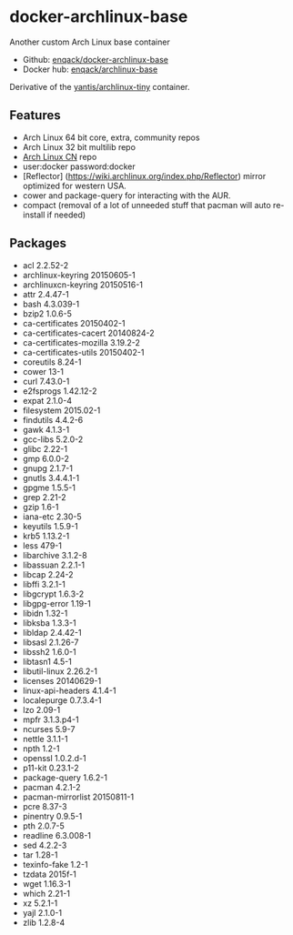 # docker-archlinux-base

Another custom Arch Linux base container

* Github: [enqack/docker-archlinux-base](https://github.com/enqack/docker-archlinux-base)
* Docker hub: [enqack/archlinux-base](https://hub.docker.com/r/enqack/archlinux-base)

Derivative of the [yantis/archlinux-tiny](https://hub.docker.com/r/yantis/archlinux-tiny) container.

## Features

* Arch Linux 64 bit core, extra, community repos
* Arch Linux 32 bit multilib repo
* [Arch Linux CN](https://github.com/archlinuxcn) repo 
* user:docker password:docker
* [Reflector] (https://wiki.archlinux.org/index.php/Reflector) mirror optimized for western USA.
* cower and package-query for interacting with the AUR. 
* compact (removal of a lot of unneeded stuff that pacman will auto re-install if needed)

## Packages

* acl 2.2.52-2
* archlinux-keyring 20150605-1
* archlinuxcn-keyring 20150516-1
* attr 2.4.47-1
* bash 4.3.039-1
* bzip2 1.0.6-5
* ca-certificates 20150402-1
* ca-certificates-cacert 20140824-2
* ca-certificates-mozilla 3.19.2-2
* ca-certificates-utils 20150402-1
* coreutils 8.24-1
* cower 13-1
* curl 7.43.0-1
* e2fsprogs 1.42.12-2
* expat 2.1.0-4
* filesystem 2015.02-1
* findutils 4.4.2-6
* gawk 4.1.3-1
* gcc-libs 5.2.0-2
* glibc 2.22-1
* gmp 6.0.0-2
* gnupg 2.1.7-1
* gnutls 3.4.4.1-1
* gpgme 1.5.5-1
* grep 2.21-2
* gzip 1.6-1
* iana-etc 2.30-5
* keyutils 1.5.9-1
* krb5 1.13.2-1
* less 479-1
* libarchive 3.1.2-8
* libassuan 2.2.1-1
* libcap 2.24-2
* libffi 3.2.1-1
* libgcrypt 1.6.3-2
* libgpg-error 1.19-1
* libidn 1.32-1
* libksba 1.3.3-1
* libldap 2.4.42-1
* libsasl 2.1.26-7
* libssh2 1.6.0-1
* libtasn1 4.5-1
* libutil-linux 2.26.2-1
* licenses 20140629-1
* linux-api-headers 4.1.4-1
* localepurge 0.7.3.4-1
* lzo 2.09-1
* mpfr 3.1.3.p4-1
* ncurses 5.9-7
* nettle 3.1.1-1
* npth 1.2-1
* openssl 1.0.2.d-1
* p11-kit 0.23.1-2
* package-query 1.6.2-1
* pacman 4.2.1-2
* pacman-mirrorlist 20150811-1
* pcre 8.37-3
* pinentry 0.9.5-1
* pth 2.0.7-5
* readline 6.3.008-1
* sed 4.2.2-3
* tar 1.28-1
* texinfo-fake 1.2-1
* tzdata 2015f-1
* wget 1.16.3-1
* which 2.21-1
* xz 5.2.1-1
* yajl 2.1.0-1
* zlib 1.2.8-4
